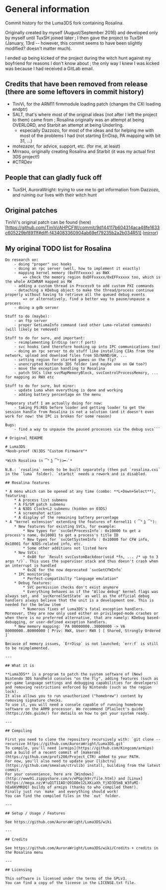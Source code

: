 # General information

Commit history for the Luma3DS fork containing Rosalina.

Originally created by myself (August/September 2016) and developed only by myself until TuxSH joined later ; I then gave the project to TuxSH (January, 13rd -- however, this commit seems to have been slightly modified? doesn't matter much).

I ended up being kicked of the project during the witch hunt against my boyfriend for reasons I don't know about ; the only way I knew I was kicked was because I had received a GitLab email.


## Credits that have been removed from release (there are some leftovers in commit history)

* TiniVi, for the ARM11 firmmodule loading patch (changes the CXI loading endptr)
* SALT, that's where most of the original ideas (not after I left the project to them) came from ; Rosalina originally was an attempt at being OVERLORD, and Starbit an attempt at being Underling.
    * especially Dazzozo, for most of the ideas and for helping me with most of the problems I had (not starting ErrDisp, PA mapping with bit 31, ...)
* motezazer, for advice, support, etc. (for me, at least)
* Mrrraou, originally creating Rosalina and Starbit (it was my actual first 3DS project!)
* #CTRDev

## People that can gladly fuck off
* TuxSH, AuroraWright: trying to use me to get information from Dazzozo, and ruining our lives with their witch hunt

## Original patches

TiniVi's original patch can be found (here)[https://github.com/TiniVi/AHPCFW/commit/9d144117b604314aca48fe1633c605229bf8911f#diff-f434083360904ab69ef79235b2a2b034R51] ([mirror](https://github.com/Mrrraou/AHPCFW/commit/9d144117b604314aca48fe1633c605229bf8911f#diff-f434083360904ab69ef79235b2a2b034R51))

## My original TODO list for Rosalina
```
Do research on:
	- doing "proper" svc hooks
	- doing an rpc server (well, how to implement it exactly)
	- mapping kernel memory (0xFFFxxxxx) as RWX
		=> check the memory region 0xDFFxxxxx/0xEFFxxxxx too, which is the whole AXIWRAM mapped as RW
	- adding a custom thread in Process9 to add custom PXI commands
	- detaching a KDebug object to make the thread/process continue properly without having to retrieve all the queued debug events
		=> or alternatively, find a better way to pause/unpause a process
	- doing a gdb server

Stuff to do (maybe):
	- an ftp server
	- proper GetLumaInfo command (and other Luma-related commands) (will likely be removed)

Stuff to do for sure, and important:
	- reimplementing ErrDisp (err:f port)
	- svc hooks (and therefore hooking up into IPC communications too)
	- doing an rpc server to do stuff like installing CIAs from the network, upload and download files from SD/NAND/GW, ...
	- setting region for started games on the fly?
	- unencrypted Nintendo 3DS folder (and maybe one on GW too?)
	- move the exception handling to Rosalina
	- patch SVCs like svcMapMemoryBlock, svcControlProcessMemory, ... for mapping as RWX etc

Stuff to do for sure, but minor:
	- update Luma when everything is done and working
	- adding battery percentage on the menu

Temporary stuff I am actually doing for now:
	- taking FS:REG before loader and getting loader to get the session handle from Rosalina is not a solution (and it doesn't even work for now! the IPC is broken for some reason)

Bugs:
	- find a way to unpause the paused processes via the debug svcs```
   
# Original README

# Luma3DS
*Noob-proof (N)3DS "Custom Firmware"*

*With Rosalina (∩ ͡° ͜ʖ ͡°)⊃━☆ﾟ*

N.B.: `rosalina` needs to be built separately (then put `rosalina.cxi` in the `luma` folder). `starbit` needs a rework and is disabled.

## Rosalina features

* A menu which can be opened at any time (combo: **L+Down+Select**), featuring:
    * A process list submenu
    * A FS/SM patch submenu
    * A N3DS Clock+L2 submenu (hidden on O3DS)
    * A screenshot action
    * A display of the remaining battery percentage
* A "kernel extension" extending the features of Kernel11 ( ͡° ͜ʖ ͡°):
    * New features for existing SVCs, for example:
        * New types for `svcGetProcessInfo`: 0x10000 to get a process's name, 0x10001 to get a process's title ID
        * New types for `svcGetSystemInfo`: 0x10000 for CFW info, 0x10001 for N3DS-related info, etc.
        * Some other additions not listed here
    * New SVCs:
        * 0x80 for `Result svcCustomBackdoor(void *fn, ... /* up to 3 args */)`. This uses the supervisor stack and thus doesn't crash when an interrupt is handled
        * 0x2E for the now deprecated `svcGetCFWInfo`
    * IPC monitoring:
        * Perfect-compatibilty "language emulation"
    * Debug features:
        * SVC permission checks don't exist anymore
        * Everything behaves as if the "Allow debug" kernel flags was always set, and `svcKernelSetState` as well as the official debug handlers always believe that the unit is a development one. This is needed for the below item
        * Numerous fixes of Luma3DS's fatal exception handlers. Moreover, they are now only used either on privileged-mode crashes or when there is no preferred alternative, that are namely: KDebug based-debugging, or user-defined exception handlers.
    * New memory mapping: `PA 00000000..30000000 -> VA 80000000..B0000000 [ Priv: RWX, User: RWX ] [ Shared, Strongly Ordered ]`

Because of memory issues, `ErrDisp` is not launched; `err:f` is still to be reimplemented.

---

## What it is

**Luma3DS** is a program to patch the system software of (New) Nintendo 3DS handheld consoles "on the fly", adding features (such as per-game language settings and debugging capabilities for developers) and removing restrictions enforced by Nintendo (such as the region lock).
It also allows you to run unauthorized ("homebrew") content by removing signature checks.  
To use it, you will need a console capable of running homebrew software on the ARM9 processor. We recommend [Plailect's guide](https://3ds.guide/) for details on how to get your system ready.

---

## Compiling

First you need to clone the repository recursively with: `git clone --recursive https://github.com/AuroraWright/Luma3DS.git`  
To compile, you'll need [armips](https://github.com/Kingcom/armips) and a build of a recent commit of [makerom](https://github.com/profi200/Project_CTR) added to your PATH.  
For now, you'll also need to update your [libctru](https://github.com/smealum/ctrulib) install, building from the latest commit.  
For your convenience, here are [Windows](http://www91.zippyshare.com/v/ePGpjk9r/file.html) and [Linux](https://mega.nz/#!uQ1T1IAD!Q91O0e12LXKiaXh_YjXD3D5m8_W3FuMI-hEa6KVMRDQ) builds of armips (thanks to who compiled them!).  
Finally just run `make` and everything should work!  
You can find the compiled files in the `out` folder.

---

## Setup / Usage / Features

See https://github.com/AuroraWright/Luma3DS/wiki

---

## Credits

See https://github.com/AuroraWright/Luma3DS/wiki/Credits + credits in the Rosalina menu

---

## Licensing

This software is licensed under the terms of the GPLv3.  
You can find a copy of the license in the LICENSE.txt file.
